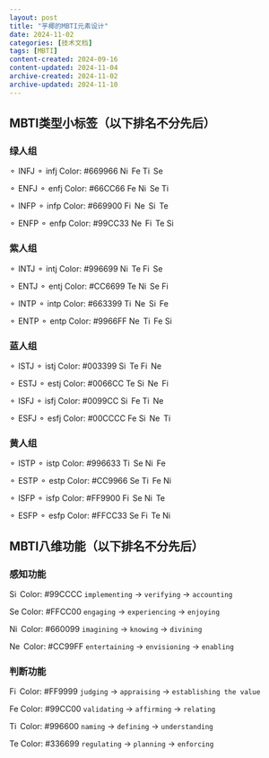 ```yaml
---
layout: post
title: "芋椰的MBTI元素设计"
date: 2024-11-02
categories: [技术文档]
tags: [MBTI]
content-created: 2024-09-16
content-updated: 2024-11-04
archive-created: 2024-11-02
archive-updated: 2024-11-10
---
```


## MBTI类型小标签（以下排名不分先后）

### 绿人组

<span class="MBTItag infj">⚬ INFJ</span>
<span class="MBTItag infj">⚬ infj</span>
Color: &#35;669966
<span class="MBTIfuncP Ni">Ni </span>
<span class="MBTIfuncJ Fe">Fe</span>
<span class="MBTIfuncJ Ti">Ti </span>
<span class="MBTIfuncP Se">Se</span>

<span class="MBTItag enfj">⚬ ENFJ</span>
<span class="MBTItag enfj">⚬ enfj</span>
Color: &#35;66CC66
<span class="MBTIfuncJ Fe">Fe</span>
<span class="MBTIfuncP Ni">Ni </span>
<span class="MBTIfuncP Se">Se</span>
<span class="MBTIfuncJ Ti">Ti </span>

<span class="MBTItag infp">⚬ INFP</span>
<span class="MBTItag infp">⚬ infp</span>
Color: &#35;669900
<span class="MBTIfuncJ Fi">Fi </span>
<span class="MBTIfuncP Ne">Ne </span>
<span class="MBTIfuncP Si">Si </span>
<span class="MBTIfuncJ Te">Te</span>

<span class="MBTItag enfp">⚬ ENFP</span>
<span class="MBTItag enfp">⚬ enfp</span>
Color: &#35;99CC33
<span class="MBTIfuncP Ne">Ne </span>
<span class="MBTIfuncJ Fi">Fi </span>
<span class="MBTIfuncJ Te">Te</span>
<span class="MBTIfuncP Si">Si </span>

### 紫人组

<span class="MBTItag intj">⚬ INTJ</span>
<span class="MBTItag intj">⚬ intj</span>
Color: &#35;996699
<span class="MBTIfuncP Ni">Ni </span>
<span class="MBTIfuncJ Te">Te</span>
<span class="MBTIfuncJ Fi">Fi </span>
<span class="MBTIfuncP Se">Se</span>

<span class="MBTItag entj">⚬ ENTJ</span>
<span class="MBTItag entj">⚬ entj</span>
Color: &#35;CC6699
<span class="MBTIfuncJ Te">Te</span>
<span class="MBTIfuncP Ni">Ni </span>
<span class="MBTIfuncP Se">Se</span>
<span class="MBTIfuncJ Fi">Fi </span>

<span class="MBTItag intp">⚬ INTP</span>
<span class="MBTItag intp">⚬ intp</span>
Color: &#35;663399
<span class="MBTIfuncJ Ti">Ti </span>
<span class="MBTIfuncP Ne">Ne </span>
<span class="MBTIfuncP Si">Si </span>
<span class="MBTIfuncJ Fe">Fe</span>

<span class="MBTItag entp">⚬ ENTP</span>
<span class="MBTItag entp">⚬ entp</span>
Color: &#35;9966FF
<span class="MBTIfuncP Ne">Ne </span>
<span class="MBTIfuncJ Ti">Ti </span>
<span class="MBTIfuncJ Fe">Fe</span>
<span class="MBTIfuncP Si">Si </span>

### 蓝人组

<span class="MBTItag istj">⚬ ISTJ</span>
<span class="MBTItag istj">⚬ istj</span>
Color: &#35;003399
<span class="MBTIfuncP Si">Si </span>
<span class="MBTIfuncJ Te">Te</span>
<span class="MBTIfuncJ Fi">Fi </span>
<span class="MBTIfuncP Ne">Ne </span>

<span class="MBTItag estj">⚬ ESTJ</span>
<span class="MBTItag estj">⚬ estj</span>
Color: &#35;0066CC
<span class="MBTIfuncJ Te">Te</span>
<span class="MBTIfuncP Si">Si </span>
<span class="MBTIfuncP Ne">Ne </span>
<span class="MBTIfuncJ Fi">Fi </span>

<span class="MBTItag isfj">⚬ ISFJ</span>
<span class="MBTItag isfj">⚬ isfj</span>
Color: &#35;0099CC
<span class="MBTIfuncP Si">Si </span>
<span class="MBTIfuncJ Fe">Fe</span>
<span class="MBTIfuncJ Ti">Ti </span>
<span class="MBTIfuncP Ne">Ne </span>

<span class="MBTItag esfj">⚬ ESFJ</span>
<span class="MBTItag esfj">⚬ esfj</span>
Color: &#35;00CCCC
<span class="MBTIfuncJ Fe">Fe</span>
<span class="MBTIfuncP Si">Si </span>
<span class="MBTIfuncP Ne">Ne </span>
<span class="MBTIfuncJ Ti">Ti </span>

### 黄人组

<span class="MBTItag istp">⚬ ISTP</span>
<span class="MBTItag istp">⚬ istp</span>
Color: &#35;996633
<span class="MBTIfuncJ Ti">Ti </span>
<span class="MBTIfuncP Se">Se</span>
<span class="MBTIfuncP Ni">Ni </span>
<span class="MBTIfuncJ Fe">Fe</span>

<span class="MBTItag estp">⚬ ESTP</span>
<span class="MBTItag estp">⚬ estp</span>
Color: &#35;CC9966
<span class="MBTIfuncP Se">Se</span>
<span class="MBTIfuncJ Ti">Ti </span>
<span class="MBTIfuncJ Fe">Fe</span>
<span class="MBTIfuncP Ni">Ni </span>

<span class="MBTItag isfp">⚬ ISFP</span>
<span class="MBTItag isfp">⚬ isfp</span>
Color: &#35;FF9900
<span class="MBTIfuncJ Fi">Fi </span>
<span class="MBTIfuncP Se">Se</span>
<span class="MBTIfuncP Ni">Ni </span>
<span class="MBTIfuncJ Te">Te</span>

<span class="MBTItag esfp">⚬ ESFP</span>
<span class="MBTItag esfp">⚬ esfp</span>
Color: &#35;FFCC33
<span class="MBTIfuncP Se">Se</span>
<span class="MBTIfuncJ Fi">Fi </span>
<span class="MBTIfuncJ Te">Te</span>
<span class="MBTIfuncP Ni">Ni </span>

## MBTI八维功能（以下排名不分先后）

### 感知功能

<span class="MBTIfuncP Si">Si </span>
<span style="display: inline-block">Color: &#35;99CCCC</span> `implementing` -> `verifying` -> `accounting`

<span class="MBTIfuncP Se">Se</span>
<span style="display: inline-block">Color: &#35;FFCC00</span> `engaging` -> `experiencing` -> `enjoying`

<span class="MBTIfuncP Ni">Ni </span>
<span style="display: inline-block">Color: &#35;660099</span> `imagining` -> `knowing` -> `divining`

<span class="MBTIfuncP Ne">Ne </span>
<span style="display: inline-block">Color: &#35;CC99FF</span> `entertaining` -> `envisioning` -> `enabling`


### 判断功能

<span class="MBTIfuncJ Fi">Fi </span>
<span style="display: inline-block">Color: &#35;FF9999</span> `judging` -> `appraising` -> `establishing the value`

<span class="MBTIfuncJ Fe">Fe</span>
<span style="display: inline-block">Color: &#35;99CC00</span> `validating` -> `affirming` -> `relating`

<span class="MBTIfuncJ Ti">Ti </span>
<span style="display: inline-block">Color: &#35;996600</span> `naming` -> `defining` -> `understanding`

<span class="MBTIfuncJ Te">Te</span>
<span style="display: inline-block">Color: &#35;336699</span> `regulating` -> `planning` -> `enforcing`
